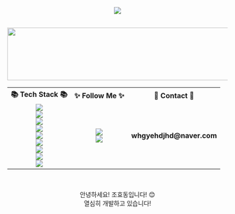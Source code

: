 <p align="center">
  <img src="https://capsule-render.vercel.app/api?type=waving&color=0:7F7FD5,50:86A8E7,100:91EAE4&height=220&section=header&text=Hyodong's%20GitHub&fontSize=42&fontColor=ffffff&fontAlign=50&animation=twinkling" />
</p>
<br>



<a href="https://www.gitanimals.org/en_US?utm_medium=image&utm_source=hyodongg&utm_content=line">
  <img
    src="https://render.gitanimals.org/lines/hyodongg?pet-id=760676872033079230"
    width="600"
    height="120"
  />
</a>
  
  
  
  
  

<br>
  
<!-- ====== 3열 레이아웃 시작 ====== -->
<table align="center">
  <tr>
    <th>📚 Tech Stack 📚</th>
    <th>✨ Follow Me ✨</th>
    <th>📧 Contact 📧</th>
  </tr>
  <tr>
    <td align="center">
      <img src="https://img.shields.io/badge/python-3776AB?style=flat-square&logo=python&logoColor=white"/><br>
      <img src="https://img.shields.io/badge/mysql-4479A1?style=flat-square&logo=mysql&logoColor=white"/><br>
      <img src="https://img.shields.io/badge/sqlite-4169E1?style=flat-square&logo=sqlite&logoColor=white"/><br>
      <img src="https://img.shields.io/badge/java-007396?style=flat-square&logo=java&logoColor=white"/><br>
      <img src="https://img.shields.io/badge/spring-6DB33F?style=flat-square&logo=spring&logoColor=white"/><br>
      <img src="https://img.shields.io/badge/SpringBoot-6DB33F?style=flat-square&logo=SpringBoot&logoColor=white"/><br>
      <img src="https://img.shields.io/badge/amazonaws-232F3E?style=flat-square&logo=amazonaws&logoColor=white"/><br>
      <img src="https://img.shields.io/badge/github-181717?style=flat-square&logo=github&logoColor=white"/><br>
      <img src="https://img.shields.io/badge/git-F05032?style=flat-square&logo=git&logoColor=white"/>
    </td>
    <td align="center">
      <a href="mailto:gyehdjhd@gmail.com" target="_blank">
        <img src="https://img.shields.io/badge/Gmail-d14836?style=flat-square&logo=Gmail&logoColor=white"/>
      </a><br>
      <a href="https://www.instagram.com/_h_dong_2/">
        <img src="https://img.icons8.com/fluency/48/000000/instagram-new.png"/>
      </a>
    </td>
    <td align="center">
      <strong>whgyehdjhd@naver.com</strong>
    </td>
  </tr>
</table>
<!-- ====== 3열 레이아웃 끝 ====== -->


<br>

<p align="center">
  안녕하세요! 조효동입니다! 😊<br>
  열심히 개발하고 있습니다! <br>
</p>

